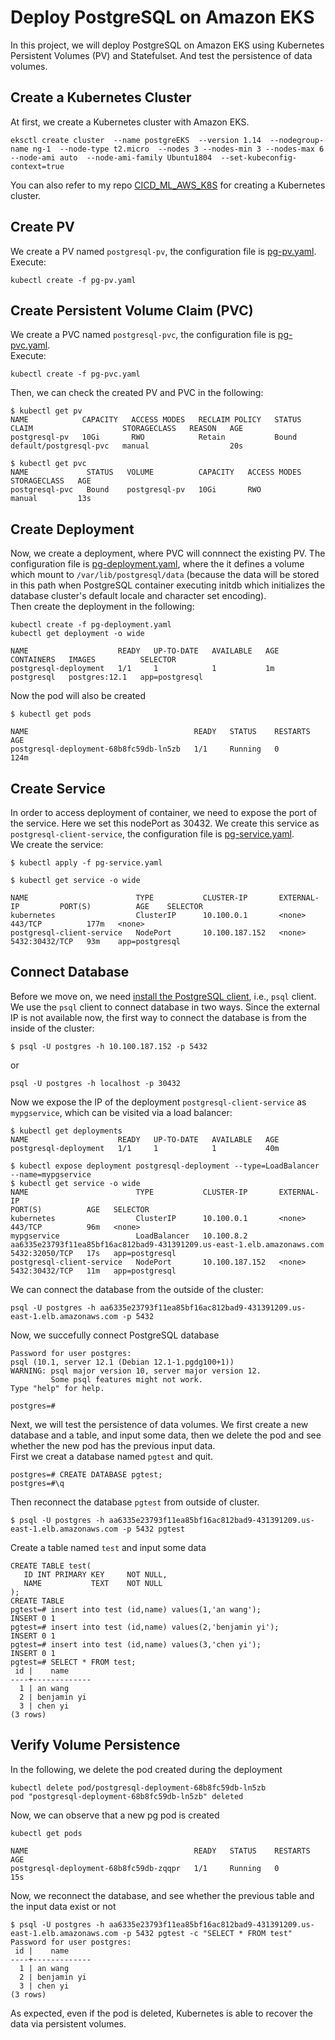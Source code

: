 # Deploy PostgreSQL on Amazon EKS
In this project, we will deploy PostgreSQL on Amazon EKS using Kubernetes Persistent Volumes (PV) and Statefulset. And test the persistence of data volumes. 

## Create a Kubernetes Cluster
At first, we create a Kubernetes cluster with Amazon EKS.
```
eksctl create cluster  --name postgreEKS  --version 1.14  --nodegroup-name ng-1  --node-type t2.micro  --nodes 3 --nodes-min 3 --nodes-max 6 --node-ami auto  --node-ami-family Ubuntu1804  --set-kubeconfig-context=true
```
You can also refer to my repo [CICD_ML_AWS_K8S](https://github.com/cy235/CICD_ML_AWS_K8S) for creating a Kubernetes cluster.

## Create PV
We create a PV named `postgresql-pv`, the configuration file is [pg-pv.yaml](https://github.com/cy235/PostgreSQL_EKS/blob/master/pg-pv.yaml).</br>
Execute:
```
kubectl create -f pg-pv.yaml
```

## Create Persistent Volume Claim (PVC)
We create a PVC named `postgresql-pvc`, the configuration file is [pg-pvc.yaml](https://github.com/cy235/PostgreSQL_EKS/blob/master/pg-pvc.yaml).</br>
Execute:
```
kubectl create -f pg-pvc.yaml
```

Then, we can check the created PV and PVC in the following:
```
$ kubectl get pv
NAME            CAPACITY   ACCESS MODES   RECLAIM POLICY   STATUS   CLAIM                    STORAGECLASS   REASON   AGE
postgresql-pv   10Gi       RWO            Retain           Bound    default/postgresql-pvc   manual                  20s

$ kubectl get pvc
NAME             STATUS   VOLUME          CAPACITY   ACCESS MODES   STORAGECLASS   AGE
postgresql-pvc   Bound    postgresql-pv   10Gi       RWO            manual         13s
```

## Create Deployment
Now, we create a deployment, where PVC will connnect the existing PV. The configuration file is [pg-deployment.yaml](https://github.com/cy235/PostgreSQL_EKS/blob/master/pg-deployment.yaml), where the it defines a volume which mount to `/var/lib/postgresql/data` (because the data will be stored in this path when PostgreSQL container executing initdb which initializes the database cluster's default locale and character set encoding).</br>
Then create the deployment in the following:
```
kubectl create -f pg-deployment.yaml
kubectl get deployment -o wide

NAME                    READY   UP-TO-DATE   AVAILABLE   AGE    CONTAINERS   IMAGES          SELECTOR
postgresql-deployment   1/1     1            1           1m     postgresql   postgres:12.1   app=postgresql
```
Now the pod will also be created
```
$ kubectl get pods

NAME                                     READY   STATUS    RESTARTS   AGE
postgresql-deployment-68b8fc59db-ln5zb   1/1     Running   0          124m
```

## Create Service
In order to access deployment of container, we need to expose the port of the service. Here we set this nodePort as 30432.
We create this service as `postgresql-client-service`, the configuration file is [pg-service.yaml](https://github.com/cy235/PostgreSQL_EKS/blob/master/pg-service.yaml).</br>
We create the service:

```
$ kubectl apply -f pg-service.yaml

$ kubectl get service -o wide

NAME                        TYPE           CLUSTER-IP       EXTERNAL-IP         PORT(S)          AGE    SELECTOR
kubernetes                  ClusterIP      10.100.0.1       <none>              443/TCP          177m   <none>
postgresql-client-service   NodePort       10.100.187.152   <none>               5432:30432/TCP   93m    app=postgresql
```

## Connect Database
Before we move on, we need [install the PostgreSQL client](https://www.ibm.com/cloud/blog/new-builders/postgresql-tips-installing-the-postgresql-client), i.e., `psql` client. We use the `psql` client to connect database in two ways.
Since the external IP is not available now, the first way to connect the database is from the inside of the cluster:
```
$ psql -U postgres -h 10.100.187.152 -p 5432
```
or
```
psql -U postgres -h localhost -p 30432
```
Now we expose the IP of the deployment `postgresql-client-service` as `mypgservice`, which can be visited via a load balancer:
```
$ kubectl get deployments
NAME                    READY   UP-TO-DATE   AVAILABLE   AGE
postgresql-deployment   1/1     1            1           40m

$ kubectl expose deployment postgresql-deployment --type=LoadBalancer --name=mypgservice
$ kubectl get service -o wide
NAME                        TYPE           CLUSTER-IP       EXTERNAL-IP                                                              PORT(S)          AGE   SELECTOR
kubernetes                  ClusterIP      10.100.0.1       <none>                                                                   443/TCP          96m   <none>
mypgservice                 LoadBalancer   10.100.8.2       aa6335e23793f11ea85bf16ac812bad9-431391209.us-east-1.elb.amazonaws.com   5432:32050/TCP   17s   app=postgresql
postgresql-client-service   NodePort       10.100.187.152   <none>                                                                   5432:30432/TCP   11m   app=postgresql

```
We can connect the database from the outside of the cluster:
```
psql -U postgres -h aa6335e23793f11ea85bf16ac812bad9-431391209.us-east-1.elb.amazonaws.com -p 5432
```
Now, we succefully connect PostgreSQL database

```
Password for user postgres:
psql (10.1, server 12.1 (Debian 12.1-1.pgdg100+1))
WARNING: psql major version 10, server major version 12.
         Some psql features might not work.
Type "help" for help.

postgres=#
```
Next, we will test the persistence of data volumes. We first create a new database and a table, and input some data, then we delete the pod and see whether the new pod has the previous input data.</br>
First we creat a database named `pgtest` and quit.
```
postgres=# CREATE DATABASE pgtest;
postgres=#\q
```
Then reconnect the database `pgtest` from outside of cluster.

```
$ psql -U postgres -h aa6335e23793f11ea85bf16ac812bad9-431391209.us-east-1.elb.amazonaws.com -p 5432 pgtest
```
Create a table named `test` and input some data
```
CREATE TABLE test(
   ID INT PRIMARY KEY     NOT NULL,
   NAME           TEXT    NOT NULL
);
CREATE TABLE
pgtest=# insert into test (id,name) values(1,'an wang');
INSERT 0 1
pgtest=# insert into test (id,name) values(2,'benjamin yi');
INSERT 0 1
pgtest=# insert into test (id,name) values(3,'chen yi');
INSERT 0 1
pgtest=# SELECT * FROM test;
 id |    name     
----+-------------
  1 | an wang
  2 | benjamin yi
  3 | chen yi
(3 rows)
```

## Verify Volume Persistence
In the following, we delete the pod created during the deployment
```
kubectl delete pod/postgresql-deployment-68b8fc59db-ln5zb
pod "postgresql-deployment-68b8fc59db-ln5zb" deleted
```

Now, we can observe that a new pg pod is created
```
kubectl get pods

NAME                                     READY   STATUS    RESTARTS   AGE
postgresql-deployment-68b8fc59db-zqqpr   1/1     Running   0          15s
```
Now, we reconnect the database, and see whether the previous table and the input data exist or not 
```
$ psql -U postgres -h aa6335e23793f11ea85bf16ac812bad9-431391209.us-east-1.elb.amazonaws.com -p 5432 pgtest -c "SELECT * FROM test"
Password for user postgres:
 id |    name     
----+-------------
  1 | an wang
  2 | benjamin yi
  3 | chen yi
(3 rows)
```

As expected, even if the pod is deleted, Kubernetes is able to recover the data via persistent volumes.
